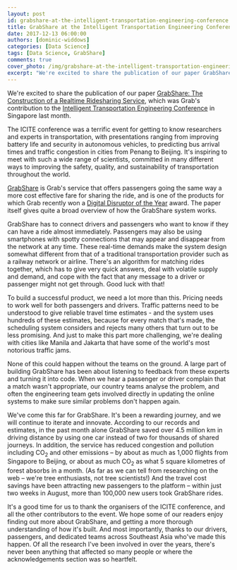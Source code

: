 ```yaml
---
layout: post
id: grabshare-at-the-intelligent-transportation-engineering-conference
title: GrabShare at the Intelligent Transportation Engineering Conference
date: 2017-12-13 06:00:00
authors: [dominic-widdows]
categories: [Data Science]
tags: [Data Science, GrabShare]
comments: true
cover_photo: /img/grabshare-at-the-intelligent-transportation-engineering-conference/cover.jpg
excerpt: "We're excited to share the publication of our paper GrabShare: The Construction of a Realtime Ridesharing Service, which was Grab's contribution to the Intelligent Transportation Engineering Conference in Singapore last month."
---
```


We're excited to share the publication of our paper [GrabShare: The Construction of a Realtime Ridesharing Service](http://ieeexplore.ieee.org/document/8056896/), which was Grab's contribution to the [Intelligent Transportation Engineering Conference](http://icite.org) in Singapore last month.

The ICITE conference was a terrific event for getting to know researchers and experts in transportation, with presentations ranging from improving battery life and security in autonomous vehicles, to predicting bus arrival times and traffic congestion in cities from Penang to Beijing. It's inspiring to meet with such a wide range of scientists, committed in many different ways to improving the safety, quality, and sustainability of transportation throughout the world.

[GrabShare](https://www.grab.com/sg/share/) is Grab's service that offers passengers going the same way a more cost effective fare for sharing the ride, and is one of the products for which Grab recently won a [Digital Disruptor of the Year](https://www.digitalnewsasia.com/business/grab-named-digital-disruptor-year) award. The paper itself gives quite a broad overview of how the GrabShare system works.

GrabShare has to connect drivers and passengers who want to know if they can have a ride almost immediately. Passengers may also be using smartphones with spotty connections that may appear and disappear from the network at any time. These real-time demands make the system design somewhat different from that of a traditional transportation provider such as a railway network or airline. There's an algorithm for matching rides together, which has to give very quick answers, deal with volatile supply and demand, and cope with the fact that any message to a driver or passenger might not get through. Good luck with that!

To build a successful product, we need a lot more than this. Pricing needs to work well for both passengers and drivers. Traffic patterns need to be understood to give reliable travel time estimates - and the system uses hundreds of these estimates, because for every match that's made, the scheduling system considers and rejects many others that turn out to be less promising. And just to make this part more challenging, we're dealing with cities like Manila and Jakarta that have some of the world's most notorious traffic jams.

None of this could happen without the teams on the ground. A large part of building GrabShare has been about listening to feedback from these experts and turning it into code. When we hear a passenger or driver complain that a match wasn't appropriate, our country teams analyse the problem, and often the engineering team gets involved directly in updating the online systems to make sure similar problems don't happen again.

We've come this far for GrabShare. It's been a rewarding journey, and we will continue to iterate and innovate. According to our records and estimates, in the past month alone GrabShare saved over 4.5 million km in driving distance by using one car instead of two for thousands of shared journeys. In addition, the service has reduced congestion and pollution including CO<sub>2</sub> and other emissions – by about as much as 1,000 flights from Singapore to Beijing, or about as much CO<sub>2</sub> as what 5 square kilometres of forest absorbs in a month. (As far as we can tell from researching on the web – we're tree enthusiasts, not tree scientists!) And the travel cost savings have been attracting new passengers to the platform – within just two weeks in August, more than 100,000 new users took GrabShare rides.

It's a good time for us to thank the organisers of the ICITE conference, and all the other contributors to the event. We hope some of our readers enjoy finding out more about GrabShare, and getting a more thorough understanding of how it's built. And most importantly, thanks to our drivers, passengers, and dedicated teams across Southeast Asia who've  made this happen. Of all the research I've been involved in over the years, there's never been anything that affected so many people or where the acknowledgements section was so heartfelt.
